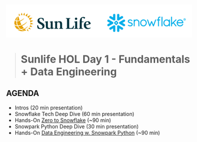 ![sunlife-snowflake](https://github.com/sfc-gh-mwies/sunlife-hol/blob/main/img/sunlife-snowflake.png?raw=true)
> # Sunlife HOL Day 1 - Fundamentals + Data Engineering

## AGENDA

* Intros (20 min presentation)
* Snowflake Tech Deep Dive (60 min presentation)
* Hands-On [Zero to Snowflake](https://github.com/sfc-gh-mwies/sunlife-hol/tree/main/Day1/01%20-%20zero-to-snowflake) (~90 min)
* Snowpark Python Deep Dive (30 min presentation)
* Hands-On [Data Engineering w. Snowpark Python](https://github.com/sfc-gh-mwies/sunlife-hol/tree/main/Day1/02%20-%20data-engineering-snowpark) (~90 min)
